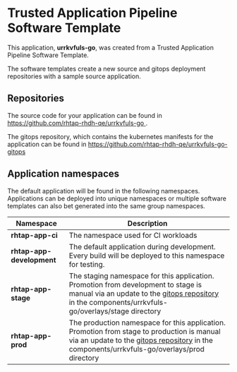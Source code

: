 # Trusted Application Pipeline Software Template

This application, **urrkvfuls-go**, was created from a Trusted Application Pipeline Software Template.

The software templates create a new source and gitops deployment repositories with a sample source application. 

## Repositories

The source code for your application can be found in [https://github.com/rhtap-rhdh-qe/urrkvfuls-go ](https://github.com/rhtap-rhdh-qe/urrkvfuls-go ).
 
The gitops repository, which contains the kubernetes manifests for the application can be found in 
[https://github.com/rhtap-rhdh-qe/urrkvfuls-go-gitops ](https://github.com/rhtap-rhdh-qe/urrkvfuls-go-gitops ) 

## Application namespaces 

The default application will be found in the following namespaces. Applications can be deployed into unique namespaces or multiple software templates can also bet generated into the same group namespaces.  

|  Namespace   |  Description   |  
| -------- | -------- |
| **rhtap-app-ci** | The namespace used for CI workloads |
| **rhtap-app-development** | The default application during development. Every build will be deployed to this namespace for testing. |
| **rhtap-app-stage** | The staging namespace for this application. Promotion from development to stage is manual via an update to the [gitops repository](https://github.com/rhtap-rhdh-qe/urrkvfuls-go-gitops ) in the components/urrkvfuls-go/overlays/stage directory |
| **rhtap-app-prod** | The production namespace for this application. Promotion from stage to production is manual via an update to the [gitops repository](https://github.com/rhtap-rhdh-qe/urrkvfuls-go-gitops ) in the components/urrkvfuls-go/overlays/prod directory |